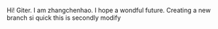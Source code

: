 Hi! Giter.
I am zhangchenhao.
I hope a wondful future.
Creating a new branch si quick
this is secondly modify

